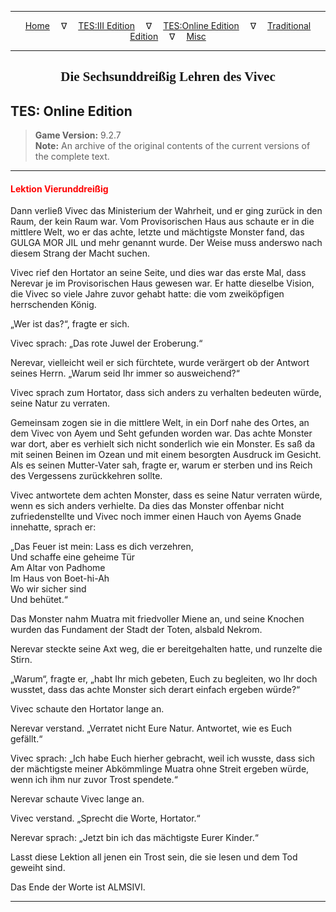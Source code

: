 
---

<!-- Jekyll Page Links -->

<center>
<a href="../../../../index.html">Home</a>
&emsp;&nabla;&emsp;
<a href="../../../index-tes3.html">TES:III Edition</a>
&emsp;&nabla;&emsp;
<a href="../../../index-teso.html">TES:Online Edition</a>
&emsp;&nabla;&emsp;
<a href="../../../index-traditional.html">Traditional Edition</a>
&emsp;&nabla;&emsp;
<a href="../../../index-misc.html">Misc</a>
</center>

<!-- Markdown Body Below: -->

---

<center>
<h2><span style="font-family:Georgia">Die Sechsunddreißig Lehren des Vivec</span></h2>
</center>

## TES: Online Edition

> __Game Version:__ 9.2.7\
> __Note:__ An archive of the original contents of the current versions of the complete text.

---

#### <span style="color:red">Lektion Vierunddreißig</span>

Dann verließ Vivec das Ministerium der Wahrheit, und er ging zurück in den Raum, der kein Raum war. Vom Provisorischen Haus aus schaute er in die mittlere Welt, wo er das achte, letzte und mächtigste Monster fand, das GULGA MOR JIL und mehr genannt wurde. Der Weise muss anderswo nach diesem Strang der Macht suchen.

Vivec rief den Hortator an seine Seite, und dies war das erste Mal, dass Nerevar je im Provisorischen Haus gewesen war. Er hatte dieselbe Vision, die Vivec so viele Jahre zuvor gehabt hatte: die vom zweiköpfigen herrschenden König.

„Wer ist das?“, fragte er sich.

Vivec sprach: „Das rote Juwel der Eroberung.“

Nerevar, vielleicht weil er sich fürchtete, wurde verärgert ob der Antwort seines Herrn. „Warum seid Ihr immer so ausweichend?“

Vivec sprach zum Hortator, dass sich anders zu verhalten bedeuten würde, seine Natur zu verraten.

Gemeinsam zogen sie in die mittlere Welt, in ein Dorf nahe des Ortes, an dem Vivec von Ayem und Seht gefunden worden war. Das achte Monster war dort, aber es verhielt sich nicht sonderlich wie ein Monster. Es saß da mit seinen Beinen im Ozean und mit einem besorgten Ausdruck im Gesicht. Als es seinen Mutter-Vater sah, fragte er, warum er sterben und ins Reich des Vergessens zurückkehren sollte.

Vivec antwortete dem achten Monster, dass es seine Natur verraten würde, wenn es sich anders verhielte. Da dies das Monster offenbar nicht zufriedenstellte und Vivec noch immer einen Hauch von Ayems Gnade innehatte, sprach er:

„Das Feuer ist mein: Lass es dich verzehren,\
Und schaffe eine geheime Tür\
Am Altar von Padhome\
Im Haus von Boet-hi-Ah\
Wo wir sicher sind\
Und behütet.“

Das Monster nahm Muatra mit friedvoller Miene an, und seine Knochen wurden das Fundament der Stadt der Toten, alsbald Nekrom.

Nerevar steckte seine Axt weg, die er bereitgehalten hatte, und runzelte die Stirn.

„Warum“, fragte er, „habt Ihr mich gebeten, Euch zu begleiten, wo Ihr doch wusstet, dass das achte Monster sich derart einfach ergeben würde?“

Vivec schaute den Hortator lange an.

Nerevar verstand. „Verratet nicht Eure Natur. Antwortet, wie es Euch gefällt.“

Vivec sprach: „Ich habe Euch hierher gebracht, weil ich wusste, dass sich der mächtigste meiner Abkömmlinge Muatra ohne Streit ergeben würde, wenn ich ihm nur zuvor Trost spendete.“

Nerevar schaute Vivec lange an.

Vivec verstand. „Sprecht die Worte, Hortator.“

Nerevar sprach: „Jetzt bin ich das mächtigste Eurer Kinder.“

Lasst diese Lektion all jenen ein Trost sein, die sie lesen und dem Tod geweiht sind.

Das Ende der Worte ist ALMSIVI.

---
